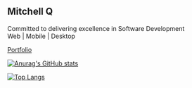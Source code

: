 ## Mitchell Q
Committed to delivering excellence in Software Development  
Web | Mobile | Desktop

[Portfolio](https://mitchellq.dev)

[![Anurag's GitHub stats](https://github-readme-stats.vercel.app/api?username=MitchellQ&count_private=true&show_icons=true&theme=dark)](https://github.com/anuraghazra/github-readme-stats) 

[![Top Langs](https://github-readme-stats.vercel.app/api/top-langs/?username=MitchellQ&layout=compact&theme=dark&langs_count=10)](https://github.com/anuraghazra/github-readme-stats)
